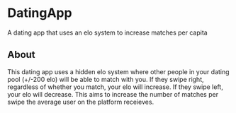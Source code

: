 # DatingApp
A dating app that uses an elo system to increase matches per capita

## About
This dating app uses a hidden elo system where other people in your dating pool (+/-200 elo) will be able to 
match with you. If they swipe right, regardless of whether you match, your elo will increase. If they
swipe left, your elo will decrease. This aims to increase the number of matches per swipe the average user on
the platform receieves. 
